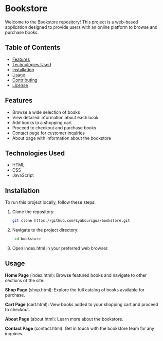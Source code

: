 # Bookstore

Welcome to the Bookstore repository! This project is a web-based application designed to provide users with an online platform to browse and purchase books.

## Table of Contents

- [Features](#features)
- [Technologies Used](#technologies-used)
- [Installation](#installation)
- [Usage](#usage)
- [Contributing](#contributing)
- [License](#license)

## Features

- Browse a wide selection of books
- View detailed information about each book
- Add books to a shopping cart
- Proceed to checkout and purchase books
- Contact page for customer inquiries
- About page with information about the bookstore

## Technologies Used

- HTML
- CSS
- JavaScript

## Installation

To run this project locally, follow these steps:

1. Clone the repository:

   ```bash
   git clone https://github.com/Eyabourigua/bookstore.git
   ```

2. Navigate to the project directory:
   ```bash
    cd bookstore
   ```
3. Open index.html in your preferred web browser.

## Usage

**Home Page** (index.html): Browse featured books and navigate to other sections of the site.

**Shop Page** (shop.html): Explore the full catalog of books available for purchase.

**Cart Page** (cart.html): View books added to your shopping cart and proceed to checkout.

**About Page** (about.html): Learn more about the bookstore.

**Contact Page** (contact.html): Get in touch with the bookstore team for any inquiries.
